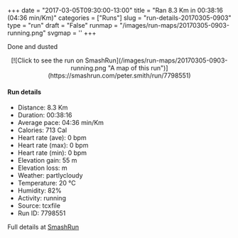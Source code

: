 +++
date = "2017-03-05T09:30:00-13:00"
title = "Ran 8.3 Km in 00:38:16 (04:36 min/Km)"
categories = ["Runs"]
slug = "run-details-20170305-0903"
type = "run"
draft = "False"
runmap = "/images/run-maps/20170305-0903-running.png"
svgmap = '<polyline points="0 47, 0 47, 6 48, 8 49, 13 49, 14 49, 17 49, 19 49, 20 50, 21 50, 22 51, 25 53, 27 54, 28 55, 30 56, 32 56, 35 56, 38 55, 39 55, 41 54, 41 54, 42 54, 44 53, 44 53, 46 53, 47 54, 48 54, 49 54, 49 54, 51 54, 53 53, 54 52, 55 51, 54 50, 53 49, 53 47, 53 46, 53 46, 53 46, 55 46, 55 46, 56 46, 59 46, 61 46, 62 45, 62 45, 64 45, 66 46, 67 46, 67 47, 68 48, 69 49, 70 49, 72 50, 74 50, 75 49, 76 49, 77 48, 77 48, 79 49, 80 49, 81 50, 82 50, 83 51, 85 52, 87 52, 91 53, 92 53, 94 52, 96 52, 97 52, 99 53, 100 53">'
+++

Done and dusted 

<!--more-->

<center>
[![Click to see the run on SmashRun](/images/run-maps/20170305-0903-running.png "A map of this run")](https://smashrun.com/peter.smith/run/7798551)
</center>

#### Run details

* Distance: 8.3 Km
* Duration: 00:38:16
* Average pace: 04:36 min/Km
* Calories: 713 Cal
* Heart rate (ave): 0 bpm
* Heart rate (max): 0 bpm
* Heart rate (min): 0 bpm
* Elevation gain: 55 m
* Elevation loss:  m
* Weather: partlycloudy
* Temperature: 20 &deg;C
* Humidity: 82%
* Activity: running
* Source: tcxfile
* Run ID: 7798551

Full details at [SmashRun](https://smashrun.com/peter.smith/run/7798551)